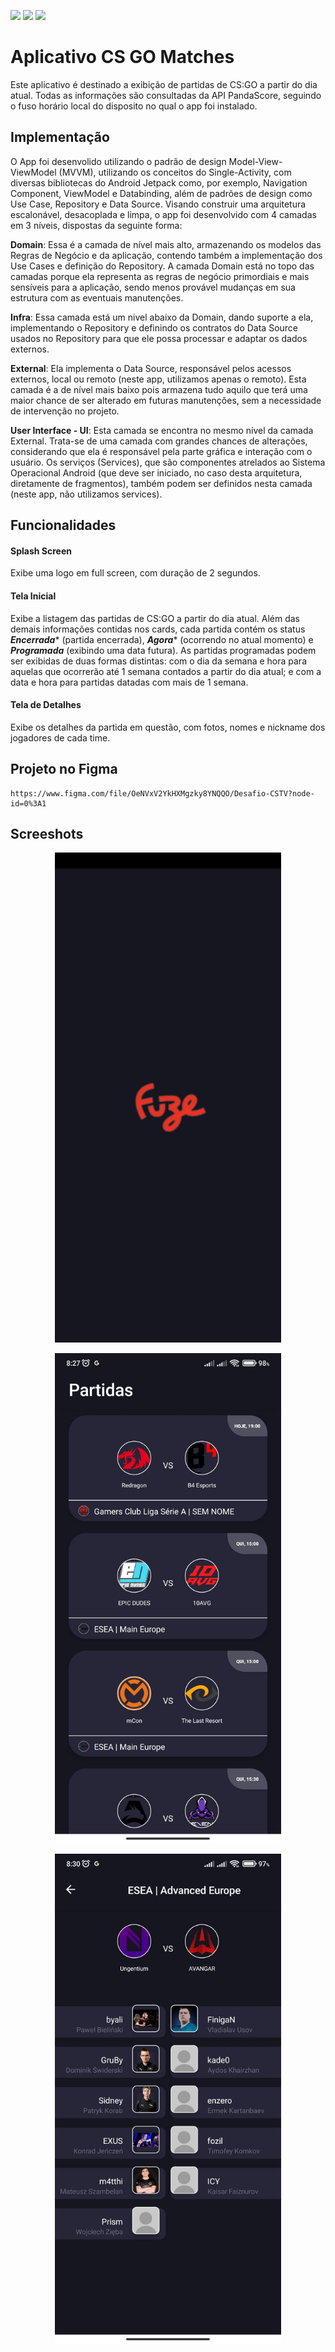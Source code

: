 ![](https://img.shields.io/badge/Android-3DDC84?style=for-the-badge&logo=android&logoColor=white) ![](https://img.shields.io/badge/Kotlin-0095D5?&style=for-the-badge&logo=kotlin&logoColor=white) ![](https://img.shields.io/badge/Figma-F24E1E?style=for-the-badge&logo=figma&logoColor=white)

# Aplicativo CS GO Matches
Este aplicativo é destinado a exibição de partidas de CS:GO a partir do dia atual. Todas as informações são consultadas da API PandaScore, seguindo o fuso horário local do disposito no qual o app foi instalado.

## Implementação
O App foi desenvolido utilizando o padrão de design Model-View-ViewModel (MVVM), utilizando os conceitos do Single-Activity, com diversas bibliotecas do Android Jetpack como, por exemplo, Navigation Component, ViewModel e Databinding, além de padrões de design como Use Case, Repository e Data Source. Visando construir uma arquitetura escalonável, desacoplada e limpa,  o app foi desenvolvido com 4 camadas em 3 níveis, dispostas da seguinte forma: 

**Domain**: Essa é a camada de nível mais alto, armazenando os modelos das Regras de Negócio e da aplicação, contendo também a implementação dos Use Cases e definição do Repository. A camada Domain está no topo das camadas porque ela representa as regras de negócio primordiais e mais sensíveis para a aplicação, sendo menos provável mudanças em sua estrutura com as eventuais manutenções.

**Infra**: Essa camada está um nivel abaixo da Domain, dando suporte a ela, implementando o Repository e definindo os contratos do Data Source usados no Repository para que ele possa processar e adaptar os dados externos. 

**External**: 
Ela implementa o Data Source, responsável pelos acessos externos, local ou remoto (neste app, utilizamos apenas o remoto). Esta camada é a de nível mais baixo pois armazena tudo aquilo que terá uma maior chance de ser alterado em futuras manutenções, sem a necessidade de intervenção no projeto.

**User Interface - UI**: Esta camada se encontra no mesmo nível da camada External. Trata-se de uma camada com grandes chances de alterações, considerando que ela é responsável pela parte gráfica e interação com o usuário. Os serviços (Services), que são componentes atrelados ao Sistema Operacional Android (que deve ser iniciado, no caso desta arquitetura, diretamente de fragmentos), também podem ser definidos nesta camada (neste app, não utilizamos services).

## Funcionalidades

#### Splash Screen
Exibe uma logo em full screen, com duração de 2 segundos.

#### Tela Inicial
Exibe a listagem das partidas de CS:GO a partir do dia atual. Além das demais informações contidas nos cards, cada partida contém os status ***Encerrada**** (partida encerrada), ***Agora**** (ocorrendo no atual momento) e ***Programada*** (exibindo uma data futura). As partidas programadas podem ser exibidas de duas formas distintas: com o dia da semana e hora para aquelas que ocorrerão até 1 semana contados a partir do dia atual; e com a data e hora para partidas datadas com mais de 1 semana.

#### Tela de Detalhes
Exibe os detalhes da partida em questão, com fotos, nomes e nickname dos jogadores de cada time.

## Projeto no Figma

	https://www.figma.com/file/OeNVxV2YkHXMgzky8YNQQO/Desafio-CSTV?node-id=0%3A1

## Screeshots

<p align="center">
  <img width="362" height="784" src=img/SplashScreen.jpeg>
</p>

<p align="center">
  <img width="362" height="784" src=img/HomeScreen.jpeg>
</p>

<p align="center">
  <img width="362" height="784" src=img/DetailsScreen.jpeg>
</p>